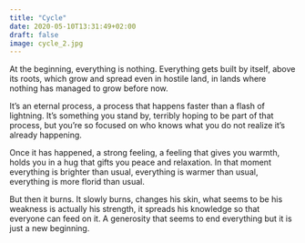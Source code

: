 ```yaml
---
title: "Cycle"
date: 2020-05-10T13:31:49+02:00
draft: false
image: cycle_2.jpg
---
```


At the beginning, everything is nothing.
Everything gets built by itself, above its roots, which grow and spread even in hostile land, in lands where nothing has managed to grow before now.

It’s an eternal process, a process that happens faster than a flash of lightning. It’s something you stand by, terribly hoping to be part of that process, but you’re so focused on who knows what you do not realize it’s already happening.

Once it has happened, a strong feeling, a feeling that
gives you warmth, holds you in a hug that gifts you peace and
relaxation.
In that moment everything is brighter than usual, everything is warmer than usual, everything is more florid than usual.

But then it burns.
It slowly burns, changes his skin, what seems to be his weakness is actually his strength, it spreads his knowledge so that everyone can feed on it.
A generosity that seems to end everything but it is just a new beginning.
